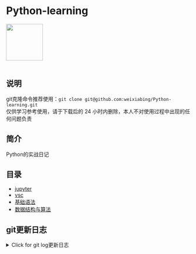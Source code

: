 # Python-learning
 <img src="https://i.giphy.com/media/LMt9638dO8dftAjtco/200.webp" width="100"><br><br>

## 说明
git克隆命令推荐使用：```git clone git@github.com:weixiabing/Python-learning.git```<br>
仅供学习参考使用，请于下载后的 24 小时内删除，本人不对使用过程中出现的任何问题负责
## 简介
Python的实战日记
## 目录
+ [jupyter](https://github.com/weixiabing/Python-learning/tree/main/jupyter)
+ [vsc](https://github.com/weixiabing/Python-learning/tree/main/vsc)
+ [基础语法](https://github.com/weixiabing/Python-learning/tree/main/%E5%9F%BA%E7%A1%80%E8%AF%AD%E6%B3%95)
+ [数据结构与算法](https://github.com/weixiabing/Python-learning/tree/main/%E6%95%B0%E6%8D%AE%E7%BB%93%E6%9E%84%E4%B8%8E%E7%AE%97%E6%B3%95)
## git更新日志
<details>
<summary>Click for git log更新日志</summary>

 ``` diff
---start---

更新时间:2021-08-08 11:47:51linux远程更新
commit e8e45912da93f3d8ddd5b5008b625d29d972e057
Author: “weixiabing” <weixiabing@hotmail.com>
Date:   Sun Aug 8 11:47:07 2021 +0800

    1

diff --git a/Pipfile b/Pipfile
index ef3021d..fd4178d 100644
--- a/Pipfile
+++ b/Pipfile
@@ -4,7 +4,7 @@ url = "https://pypi.org/simple"
 verify_ssl = true
 
 [scripts]
-build = "cd auto-get&python main1.py"
+build = "python main1.py"
 
 [dev-packages]
 
diff --git a/auto-get/log.txt b/auto-get/log.txt
deleted file mode 100644
index 9f33b4a..0000000
--- a/auto-get/log.txt
+++ /dev/null
@@ -1,137 +0,0 @@
-commit 4aab921dc10fd71ec0ddb2771515e4a14634b29b
-Author: “weixiabing” <weixiabing@hotmail.com>
-Date:   Sun Aug 8 11:21:19 2021 +0800
-
-    1
-
-diff --git a/main1.py b/main1.py
-index a93111b..ec37a9e 100644
---- a/main1.py
-+++ b/main1.py
-@@ -40,7 +40,7 @@ def get_link_info():
-             print(num)
-             id = item.find('td', class_="td-01 ranktop").get_text()
-             print(id)
--            f.write('| '+id+'	|'+title+"	|"+num+'|<br>
 ')
-+            f.write('| '+id+'	|'+title+"	|"+num+'|
 ')
-     with open (os.path.join(os.getcwd(), "weibohotnews.txt"), 'r', encoding='utf-8') as f:
-         result = f.read()
-     return result
-@@ -66,7 +66,7 @@ def main():
-     # 替换 ---start--- 到 ---end--- 之间的内容
-     # pytz.timezone('Asia/Shanghai')).strftime('%Y年%m月%d日%H时M分')
-     fmt = '%Y-%m-%d %H:%M:%S %Z%z'
--    insert_info = "---开始---

更新时间:2021-08-08 11:48:49github action更新<br>
|  序号   | 关键字  |热度|
|  ----  | ----  |----|
| 1	|阿里 破冰文化	|5430774|
 | 2	|美国总统拜登下令空袭塔利班	|3544073|
 | 3	|张勇阿里内网回应女员工被侵害	|2507345|
 | •	|雷军年度演讲	||
 | 4	|Dina因裁判不公正丢失金牌后接受采访	|2139156|
 | 5	|艺术体操团体全能决赛	|2085572|
 | 6	|原来奥运会结束还要写总结	|1688062|
 | 7	|佟丽娅38岁状态	|1183875|
 | 8	|阿里回应女员工被侵害	|1142809|
 | 9	|阿里巴巴	|1142737|
 | 10	|郑州已发现多起家庭聚集性感染	|1131543|
 | 11	|世界看到了中国年轻人最好的样子	|975451|
 | 12	|陈思诚为佟丽娅庆生	|955939|
 | 13	|货拉拉跳车事件司机妻子发声	|869149|
 | 14	|俄罗斯跳高冠军太优雅了	|855228|
 | 15	|中国艺体演绎敦煌飞天	|834006|
 | 16	|马云	|830572|
 | 17	|奥恰洛夫为了战胜马龙有多努力	|816977|
 | 18	|印度得东京奥运第一枚金牌全国沸腾	|754540|
 | 19	|扬州11个病例去过同一个核酸检测点	|749637|
 | 20	|夫妻二人隐瞒扬州行程被罚	|749304|
 | 21	|Lisa晒BLACKPINK合照庆出道五周年	|691169|
 | 22	|曹格被狗咬伤	|609724|
 | 23	|张国伟只会说对对对的捧哏	|589123|
 | 24	|韩国男运动员获奖牌免兵役	|569866|
 | 25	|李荣浩为灵超放弃投票	|529742|
 | 26	|美国女篮vs日本女篮	|514174|
 | 27	|北京奥运会yyds	|487614|
 | 28	|欧尼熊妈妈	|482552|
 | 29	|东京奥运中国军团破纪录图鉴	|482539|
 | 30	|南京新增2例确诊均在集中隔离点发现	|476862|
 | 31	|33岁倪妮状态	|474006|
 | 32	|宋威龙15岁海边照好帅	|463533|
 | 33	|蔡徐坤胡渣自拍	|433916|
 | 34	|父亲做核酸检测巧遇驰援的儿子	|398621|
 | 35	|东京奥运会最后一个比赛日	|376995|
 | 36	|起底德堡惊人黑幕	|369616|
 | 37	|马龙人民日报撰文	|361415|
 | 38	|分手后又复合是怎样一种体验	|341943|
 | 39	|喝完秋天第一杯奶茶失眠了	|321056|
 | 40	|安徽含山通报粗暴执法事件	|285112|
 | 41	|没想到国乒还能助眠	|265871|
 | 42	|郑州新报告确诊病例系郑州六院医生	|250384|
 | 43	|熊敦瀚愿意为水球放弃美貌	|243727|
 | 44	|乔振宇25年前的美人尖	|227489|
 | 45	|诛仙动画首支pv	|217024|
 | 46	|34岁研究生菜市场摆摊卖鸡爪	|215691|
 | 47	|德尔塔重新定义密接者	|215298|
 | 48	|我的工作做得就像中国跳水队员	|192038|
 | 49	|东京奥运会上的神仙解说词	|191411|
 | 50	|赵文卓举千金致敬李发彬	|187446|
 
---结束---


</p>
</details>

 ## 微博热点榜
<details>
<summary>Click for 微博热点榜</summary>
 ---开始---
 ---结束---
 
 </p>
</details>
